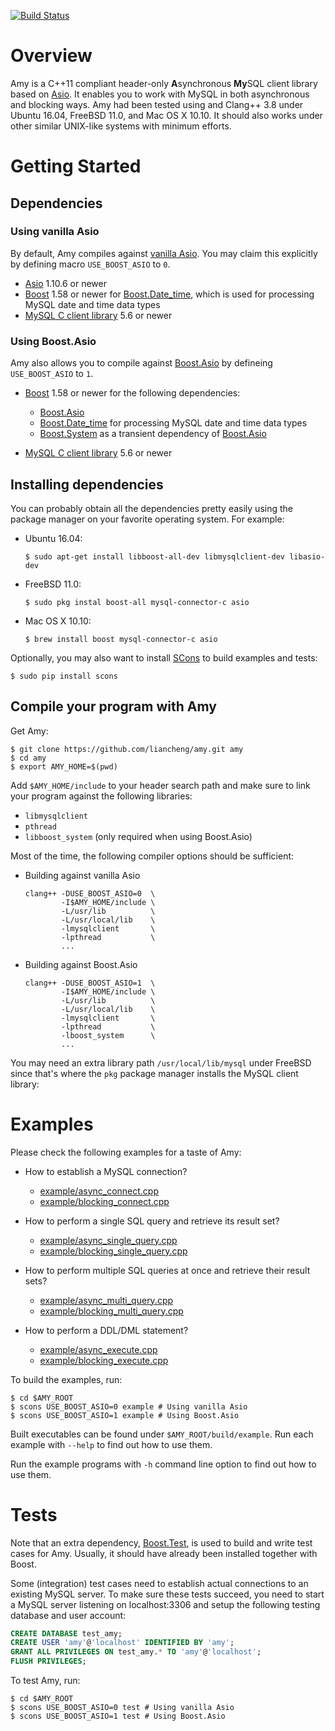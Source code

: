 [![Build Status](https://travis-ci.org/liancheng/amy.svg?branch=master)](https://travis-ci.org/liancheng/amy)

# Overview

Amy is a C++11 compliant header-only **A**synchronous **My**SQL client library based on [Asio][asio]. It enables you to work with MySQL in both asynchronous and blocking ways. Amy had been tested using and Clang++ 3.8 under Ubuntu 16.04, FreeBSD 11.0, and Mac OS X 10.10. It should also works under other similar UNIX-like systems with minimum efforts.

# Getting Started

## Dependencies

### Using vanilla Asio

By default, Amy compiles against [vanilla Asio][vanilla-asio]. You may claim this explicitly by defining macro `USE_BOOST_ASIO` to `0`.

- [Asio][vanilla-asio] 1.10.6 or newer
- [Boost][boost] 1.58 or newer for [Boost.Date_time][boost-date-time], which is used for processing MySQL date and time data types
- [MySQL C client library][mysql-c-connector] 5.6 or newer

### Using Boost.Asio

Amy also allows you to compile against [Boost.Asio][boost-asio] by defineing `USE_BOOST_ASIO` to `1`.

- [Boost][boost] 1.58 or newer for the following dependencies:

  - [Boost.Asio][boost-asio]
  - [Boost.Date_time][boost-date-time] for processing MySQL date and time data types
  - [Boost.System][boost-system] as a transient dependency of [Boost.Asio][boost-asio]

- [MySQL C client library][mysql-c-connector] 5.6 or newer

## Installing dependencies

You can probably obtain all the dependencies pretty easily using the package manager on your favorite operating system. For example:

- Ubuntu 16.04:

  ```
  $ sudo apt-get install libboost-all-dev libmysqlclient-dev libasio-dev
  ```

- FreeBSD 11.0:

  ```
  $ sudo pkg instal boost-all mysql-connector-c asio
  ```

- Mac OS X 10.10:

  ```
  $ brew install boost mysql-connector-c asio
  ```

Optionally, you may also want to install [SCons][scons] to build examples and tests:

```
$ sudo pip install scons
```

## Compile your program with Amy

Get Amy:

```
$ git clone https://github.com/liancheng/amy.git amy
$ cd amy
$ export AMY_HOME=$(pwd)
```

Add `$AMY_HOME/include` to your header search path and make sure to link your program against the following libraries:

- `libmysqlclient`
- `pthread`
- `libboost_system` (only required when using Boost.Asio)

Most of the time, the following compiler options should be sufficient:

- Building against vanilla Asio

  ```
  clang++ -DUSE_BOOST_ASIO=0  \
          -I$AMY_HOME/include \
          -L/usr/lib          \
          -L/usr/local/lib    \
          -lmysqlclient       \
          -lpthread           \
          ...
  ```

- Building against Boost.Asio

  ```
  clang++ -DUSE_BOOST_ASIO=1  \
          -I$AMY_HOME/include \
          -L/usr/lib          \
          -L/usr/local/lib    \
          -lmysqlclient       \
          -lpthread           \
          -lboost_system      \
          ...
  ```

You may need an extra library path `/usr/local/lib/mysql` under FreeBSD since that's where the `pkg` package manager installs the MySQL client library:

# Examples

Please check the following examples for a taste of Amy:

- How to establish a MySQL connection?

  - [example/async_connect.cpp](example/async_connect.cpp)
  - [example/blocking_connect.cpp](example/blocking_connect.cpp)

- How to perform a single SQL query and retrieve its result set?

  - [example/async_single_query.cpp](example/async_single_query.cpp)
  - [example/blocking_single_query.cpp](example/blocking_single_query.cpp)

- How to perform multiple SQL queries at once and retrieve their result sets?

  - [example/async_multi_query.cpp](example/async_multi_query.cpp)
  - [example/blocking_multi_query.cpp](example/blocking_multi_query.cpp)

- How to perform a DDL/DML statement?

  - [example/async_execute.cpp](example/async_execute.cpp)
  - [example/blocking_execute.cpp](example/blocking_execute.cpp)

To build the examples, run:

```
$ cd $AMY_ROOT
$ scons USE_BOOST_ASIO=0 example # Using vanilla Asio
$ scons USE_BOOST_ASIO=1 example # Using Boost.Asio
```

Built executables can be found under `$AMY_ROOT/build/example`. Run each example with `--help` to find out how to use them.

Run the example programs with `-h` command line option to find out how to use them.

# Tests

Note that an extra dependency, [Boost.Test][boost-test], is used to build and write test cases for Amy. Usually, it should have already been installed together with Boost.

Some (integration) test cases need to establish actual connections to an existing MySQL server. To make sure these tests succeed, you need to start a MySQL server listening on localhost:3306 and setup the following testing database and user account:

```sql
CREATE DATABASE test_amy;
CREATE USER 'amy'@'localhost' IDENTIFIED BY 'amy';
GRANT ALL PRIVILEGES ON test_amy.* TO 'amy'@'localhost';
FLUSH PRIVILEGES;
```

To test Amy, run:

```
$ cd $AMY_ROOT
$ scons USE_BOOST_ASIO=0 test # Using vanilla Asio
$ scons USE_BOOST_ASIO=1 test # Using Boost.Asio
```

[asio]: http://think-async.com/Asio
[boost-asio]: http://www.boost.org/doc/libs/1_58_0/doc/html/boost_asio.html
[boost-date-time]: http://www.boost.org/doc/libs/1_58_0/doc/html/date_time.html
[boost-iterator]: http://www.boost.org/doc/libs/1_58_0/libs/iterator/doc/index.html
[boost-system]: http://www.boost.org/doc/libs/1_58_0/libs/system/doc/index.html
[boost-test]: http://www.boost.org/doc/libs/1_58_0/libs/test/doc/html/index.html
[boost]: http://www.boost.org/
[mysql-c-connector]: https://dev.mysql.com/downloads/connector/c/
[scons]: http://scons.org/
[vanilla-asio]: https://github.com/chriskohlhoff/asio
